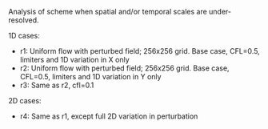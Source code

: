 Analysis of scheme when spatial and/or temporal scales are
under-resolved.

1D cases:

- r1: Uniform flow with perturbed field; 256x256 grid. Base case,
  CFL=0.5, limiters and 1D variation in X only
- r2: Uniform flow with perturbed field; 256x256 grid. Base case,
  CFL=0.5, limiters and 1D variation in Y only
- r3: Same as r2, cfl=0.1

2D cases:

- r4: Same as r1, except full 2D variation in perturbation
